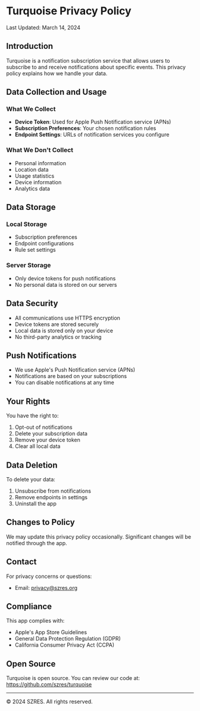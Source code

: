 # Turquoise Privacy Policy

Last Updated: March 14, 2024

## Introduction

Turquoise is a notification subscription service that allows users to subscribe to and receive notifications about specific events. This privacy policy explains how we handle your data.

## Data Collection and Usage

### What We Collect
- **Device Token**: Used for Apple Push Notification service (APNs)
- **Subscription Preferences**: Your chosen notification rules
- **Endpoint Settings**: URLs of notification services you configure

### What We Don't Collect
- Personal information
- Location data
- Usage statistics
- Device information
- Analytics data

## Data Storage

### Local Storage
- Subscription preferences
- Endpoint configurations
- Rule set settings

### Server Storage
- Only device tokens for push notifications
- No personal data is stored on our servers

## Data Security

- All communications use HTTPS encryption
- Device tokens are stored securely
- Local data is stored only on your device
- No third-party analytics or tracking

## Push Notifications

- We use Apple's Push Notification service (APNs)
- Notifications are based on your subscriptions
- You can disable notifications at any time

## Your Rights

You have the right to:
1. Opt-out of notifications
2. Delete your subscription data
3. Remove your device token
4. Clear all local data

## Data Deletion

To delete your data:
1. Unsubscribe from notifications
2. Remove endpoints in settings
3. Uninstall the app

## Changes to Policy

We may update this privacy policy occasionally. Significant changes will be notified through the app.

## Contact

For privacy concerns or questions:
- Email: privacy@szres.org

## Compliance

This app complies with:
- Apple's App Store Guidelines
- General Data Protection Regulation (GDPR)
- California Consumer Privacy Act (CCPA)

## Open Source

Turquoise is open source. You can review our code at:
https://github.com/szres/turquoise

---

© 2024 SZRES. All rights reserved. 
